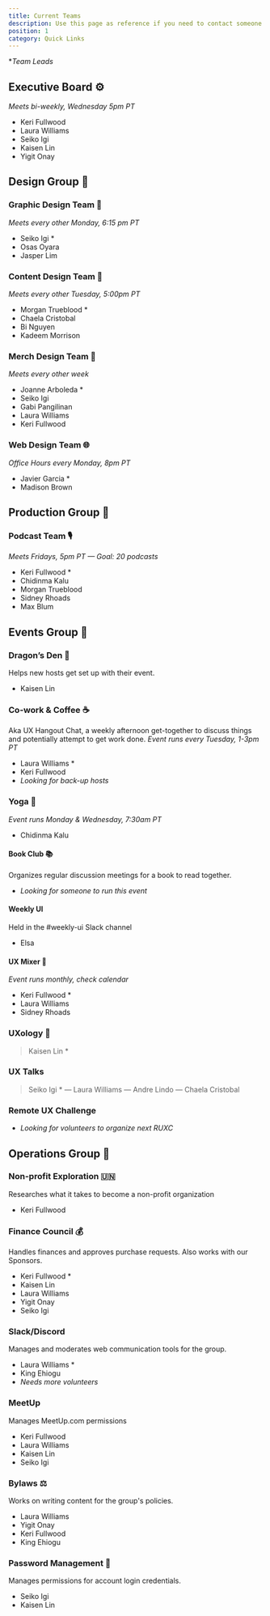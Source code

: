 ```yaml
---
title: Current Teams
description: Use this page as reference if you need to contact someone on a team.
position: 1
category: Quick Links
---
```

**Team Leads*

## Executive Board ⚙️
*Meets bi-weekly, Wednesday 5pm PT*

* Keri Fullwood
* Laura Williams
* Seiko Igi
* Kaisen Lin
* Yigit Onay

## Design Group 📣

### Graphic Design Team 🎨

*Meets every other Monday, 6:15 pm PT*

* Seiko Igi * 
* Osas Oyara 
* Jasper Lim

### Content Design Team 📰

*Meets every other Tuesday, 5:00pm PT*

* Morgan Trueblood * 
* Chaela Cristobal 
* Bi Nguyen 
* Kadeem Morrison

### Merch Design Team 👕

*Meets every other week*

* Joanne Arboleda * 
* Seiko Igi 
* Gabi Pangilinan 
* Laura Williams 
* Keri Fullwood

### Web Design Team 🌐

*Office Hours every Monday, 8pm PT*

* Javier Garcia * 
* Madison Brown

## Production Group 🎥

### Podcast Team 🎙️

*Meets Fridays, 5pm PT — Goal: 20 podcasts*

* Keri Fullwood * 
* Chidinma Kalu 
* Morgan Trueblood 
* Sidney Rhoads 
* Max Blum

## Events Group 🎉

### Dragon’s Den 🐲

Helps new hosts get set up with their event.

* Kaisen Lin

### Co-work & Coffee ☕

Aka UX Hangout Chat, a weekly afternoon get-together to discuss things and potentially attempt to get work done.
*Event runs every Tuesday, 1-3pm PT*

* Laura Williams *
* Keri Fullwood
* *Looking for back-up hosts*

### Yoga 🧘

*Event runs Monday & Wednesday, 7:30am PT*

* Chidinma Kalu 

#### Book Club 📚

Organizes regular discussion meetings for a book to read together.

* *Looking for someone to run this event*

#### Weekly UI

Held in the #weekly-ui Slack channel

* Elsa

#### UX Mixer 🎉

*Event runs monthly, check calendar*

* Keri Fullwood *
* Laura Williams
* Sidney Rhoads

### UXology 🧪

> Kaisen Lin *

### UX Talks

> Seiko Igi * — Laura Williams — Andre Lindo — Chaela Cristobal

### Remote UX Challenge

* *Looking for volunteers to organize next RUXC*

## Operations Group 🔧

### Non-profit Exploration 🇺🇳

Researches what it takes to become a non-profit organization

* Keri Fullwood

### Finance Council 💰

Handles finances and approves purchase requests. Also works with our Sponsors.

* Keri Fullwood * 
* Kaisen Lin 
* Laura Williams 
* Yigit Onay 
* Seiko Igi

### Slack/Discord

Manages and moderates web communication tools for the group.

* Laura Williams *
* King Ehiogu
* *Needs more volunteers*

### MeetUp

Manages MeetUp.com permissions

* Keri Fullwood
* Laura Williams
* Kaisen Lin
* Seiko Igi

### Bylaws ⚖️

Works on writing content for the group's policies.

* Laura Williams 
* Yigit Onay 
* Keri Fullwood 
* King Ehiogu

### Password Management 🔑

Manages permissions for account login credentials.

* Seiko Igi 
* Kaisen Lin
